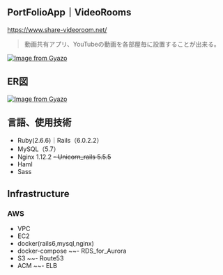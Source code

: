 ## PortFolioApp｜VideoRooms

https://www.share-videoroom.net/
>動画共有アプリ、YouTubeの動画を各部屋毎に設置することが出来る。

[![Image from Gyazo](https://i.gyazo.com/5a98ddaeb3f8000700304e1036489a41.gif)](https://gyazo.com/5a98ddaeb3f8000700304e1036489a41)

## ER図
[![Image from Gyazo](https://i.gyazo.com/43e1d0f799570f95fe6f2bc12d1cad3c.png)](https://gyazo.com/43e1d0f799570f95fe6f2bc12d1cad3c)

## 言語、使用技術

- Ruby(2.6.6)｜Rails（6.0.2.2）
- MySQL（5.7）
- Nginx 1.12.2
~~- Unicorn_rails 5.5.5~~
- Haml
- Sass
## Infrastructure
### AWS

- VPC
- EC2
- docker(rails6,mysql,nginx)
- docker-compose
~~- RDS_for_Aurora
- S3
~~- Route53
- ACM
~~- ELB
